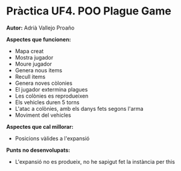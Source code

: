 # Pràctica UF4. POO Plague Game

**Autor:** Adrià Vallejo Proaño

**Aspectes que funcionen:**
* Mapa creat
* Mostra jugador
* Moure jugador
* Genera nous items
* Recull items
* Genera noves còlonies
* El jugador extermina plagues
* Les colònies es reprodueixen
* Els vehicles duren 5 torns
* L'atac a colònies, amb els danys fets segons l'arma
* Moviment del vehicles

**Aspectes que cal millorar:**
* Posicions vàlides a l'expansió


**Punts no desenvolupats:**
* L'expansió no es produeix, no he sapigut fet la instància per this